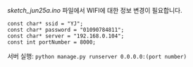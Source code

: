 *sketch_jun25a.ino* 파일에서 WIFI에 대한 정보 변경이 필요합니다.
```
const char* ssid = "YJ";
const char* password = "01090784811";
const char* server = "192.168.0.104";
const int portNumber = 8000;
```

서버 실행:
`python manage.py runserver 0.0.0.0:(port number)`
